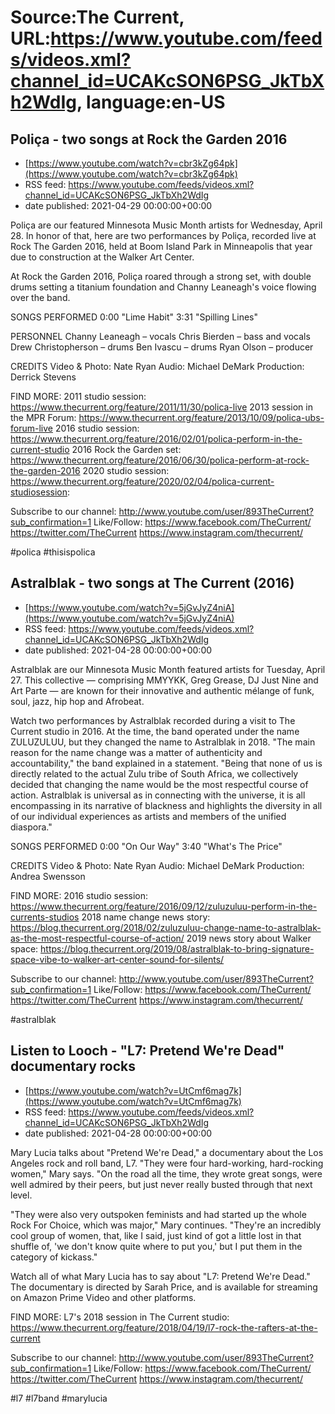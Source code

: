 # Source:The Current, URL:https://www.youtube.com/feeds/videos.xml?channel_id=UCAKcSON6PSG_JkTbXh2WdIg, language:en-US

## Poliça - two songs at Rock the Garden 2016
 - [https://www.youtube.com/watch?v=cbr3kZg64pk](https://www.youtube.com/watch?v=cbr3kZg64pk)
 - RSS feed: https://www.youtube.com/feeds/videos.xml?channel_id=UCAKcSON6PSG_JkTbXh2WdIg
 - date published: 2021-04-29 00:00:00+00:00

Poliça are our featured Minnesota Music Month artists for Wednesday, April 28. In honor of that, here are two performances by Poliça, recorded live at Rock The Garden 2016, held at Boom Island Park in Minneapolis that year due to construction at the Walker Art Center.

At Rock the Garden 2016, Poliça roared through a strong set, with double drums setting a titanium foundation and Channy Leaneagh's voice flowing over the band.

SONGS PERFORMED
0:00 "Lime Habit"
3:31 "Spilling Lines"

PERSONNEL
Channy Leaneagh – vocals 
Chris Bierden – bass and vocals 
Drew Christopherson – drums
Ben Ivascu – drums 
Ryan Olson – producer

CREDITS
Video & Photo: Nate Ryan
Audio: Michael DeMark
Production: Derrick Stevens

FIND MORE:
2011 studio session: https://www.thecurrent.org/feature/2011/11/30/polica-live
2013 session in the MPR Forum: https://www.thecurrent.org/feature/2013/10/09/polica-ubs-forum-live
2016 studio session:
https://www.thecurrent.org/feature/2016/02/01/polica-perform-in-the-current-studio
2016 Rock the Garden set:
https://www.thecurrent.org/feature/2016/06/30/polica-perform-at-rock-the-garden-2016
2020 studio session: 
https://www.thecurrent.org/feature/2020/02/04/polica-current-studiosession:


Subscribe to our channel:
http://www.youtube.com/user/893TheCurrent?sub_confirmation=1
Like/Follow:
https://www.facebook.com/TheCurrent/
https://twitter.com/TheCurrent
https://www.instagram.com/thecurrent/

#polica #thisispolica

## Astralblak - two songs at The Current (2016)
 - [https://www.youtube.com/watch?v=5jGvJyZ4niA](https://www.youtube.com/watch?v=5jGvJyZ4niA)
 - RSS feed: https://www.youtube.com/feeds/videos.xml?channel_id=UCAKcSON6PSG_JkTbXh2WdIg
 - date published: 2021-04-28 00:00:00+00:00

Astralblak are our Minnesota Music Month featured artists for Tuesday, April 27. This collective — comprising MMYYKK, Greg Grease, DJ Just Nine and Art Parte — are known for their innovative and authentic mélange of funk, soul, jazz, hip hop and Afrobeat. 

Watch two performances by Astralblak recorded during a visit to The Current studio in 2016. At the time, the band operated under the name ZULUZULUU, but they changed the name to Astralblak in 2018. "The main reason for the name change was a matter of authenticity and accountability," the band explained in a statement. "Being that none of us is directly related to the actual Zulu tribe of South Africa, we collectively decided that changing the name would be the most respectful course of action. Astralblak is universal as in connecting with the universe, it is all encompassing in its narrative of blackness and highlights the diversity in all of our individual experiences as artists and members of the unified diaspora."

SONGS PERFORMED
0:00 "On Our Way" 
3:40 "What's The Price"

CREDITS
Video & Photo: Nate Ryan
Audio: Michael DeMark
Production: Andrea Swensson

FIND MORE:
2016 studio session: https://www.thecurrent.org/feature/2016/09/12/zuluzuluu-perform-in-the-currents-studios
2018 name change news story: https://blog.thecurrent.org/2018/02/zuluzuluu-change-name-to-astralblak-as-the-most-respectful-course-of-action/
2019 news story about Walker space:
https://blog.thecurrent.org/2019/08/astralblak-to-bring-signature-space-vibe-to-walker-art-center-sound-for-silents/

Subscribe to our channel:
http://www.youtube.com/user/893TheCurrent?sub_confirmation=1
Like/Follow:
https://www.facebook.com/TheCurrent/
https://twitter.com/TheCurrent
https://www.instagram.com/thecurrent/

#astralblak

## Listen to Looch - "L7: Pretend We're Dead" documentary rocks
 - [https://www.youtube.com/watch?v=UtCmf6mag7k](https://www.youtube.com/watch?v=UtCmf6mag7k)
 - RSS feed: https://www.youtube.com/feeds/videos.xml?channel_id=UCAKcSON6PSG_JkTbXh2WdIg
 - date published: 2021-04-28 00:00:00+00:00

Mary Lucia talks about "Pretend We're Dead," a documentary about the Los Angeles rock and roll band, L7. "They were four hard-working, hard-rocking women," Mary says. "On the road all the time, they wrote great songs, were well admired by their peers, but just never really busted through that next level.

"They were also very outspoken feminists and had started up the whole Rock For Choice, which was major," Mary continues. "They're an incredibly cool group of women, that, like I said, just kind of got a little lost in that shuffle of, 'we don't know quite where to put you,' but I put them in the category of kickass."

Watch all of what Mary Lucia has to say about "L7: Pretend We're Dead." The documentary is directed by Sarah Price, and is available for streaming on Amazon Prime Video and other platforms.

FIND MORE:
L7's 2018 session in The Current studio:
https://www.thecurrent.org/feature/2018/04/19/l7-rock-the-rafters-at-the-current

Subscribe to our channel:
http://www.youtube.com/user/893TheCurrent?sub_confirmation=1
Like/Follow:
https://www.facebook.com/TheCurrent/
https://twitter.com/TheCurrent
https://www.instagram.com/thecurrent/

#l7 #l7band #marylucia

